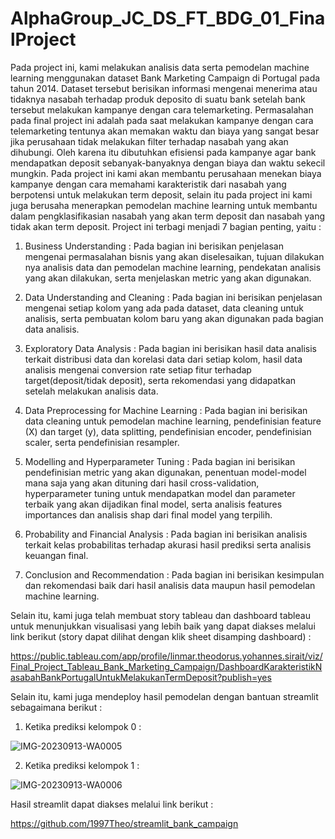 # AlphaGroup_JC_DS_FT_BDG_01_FinalProject

Pada project ini, kami melakukan analisis data serta pemodelan machine learning menggunakan dataset Bank Marketing Campaign di Portugal pada tahun 2014. Dataset tersebut berisikan informasi mengenai menerima atau tidaknya nasabah terhadap produk deposito di suatu bank setelah bank tersebut melakukan kampanye dengan cara telemarketing. Permasalahan pada final project ini adalah pada saat melakukan kampanye dengan cara telemarketing tentunya akan memakan waktu dan biaya yang sangat besar jika perusahaan tidak melakukan filter terhadap nasabah yang akan dihubungi. Oleh karena itu dibutuhkan efisiensi pada kampanye agar bank mendapatkan deposit sebanyak-banyaknya dengan biaya dan waktu sekecil mungkin. Pada project ini kami akan membantu perusahaan menekan biaya kampanye dengan cara memahami karakteristik dari nasabah yang berpotensi untuk melakukan term deposit, selain itu pada project ini kami juga berusaha menerapkan pemodelan machine learning untuk membantu dalam pengklasifikasian nasabah yang akan term deposit dan nasabah yang tidak akan term deposit. Project ini terbagi menjadi 7 bagian penting, yaitu :

1. Business Understanding : Pada bagian ini berisikan penjelasan mengenai permasalahan bisnis yang akan diselesaikan, tujuan dilakukan nya analisis data dan pemodelan machine learning, pendekatan analisis yang akan dilakukan, serta menjelaskan metric yang akan digunakan.

2. Data Understanding and Cleaning : Pada bagian ini berisikan penjelasan mengenai setiap kolom yang ada pada dataset, data cleaning untuk analisis, serta pembuatan kolom baru yang akan digunakan pada bagian data analisis.

3. Exploratory Data Analysis : Pada bagian ini berisikan hasil data analisis terkait distribusi data dan korelasi data dari setiap kolom, hasil data analisis mengenai conversion rate setiap fitur terhadap target(deposit/tidak deposit), serta rekomendasi yang didapatkan setelah melakukan analisis data.

4. Data Preprocessing for Machine Learning : Pada bagian ini berisikan data cleaning untuk pemodelan machine learning, pendefinisian feature (X) dan target (y), data splitting, pendefinisian encoder, pendefinisian scaler, serta pendefinisian resampler.

5. Modelling and Hyperparameter Tuning : Pada bagian ini berisikan pendefinisian metric yang akan digunakan, penentuan model-model mana saja yang akan dituning dari hasil cross-validation, hyperparameter tuning untuk mendapatkan model dan parameter terbaik yang akan dijadikan final model, serta analisis features importances dan analisis shap dari final model yang terpilih.

6. Probability and Financial Analysis : Pada bagian ini berisikan analisis terkait kelas probabilitas terhadap akurasi hasil prediksi serta analisis keuangan final.

7. Conclusion and Recommendation : Pada bagian ini berisikan kesimpulan dan rekomendasi baik dari hasil analisis data maupun hasil pemodelan machine learning.

Selain itu, kami juga telah membuat story tableau dan dashboard tableau untuk menunjukkan visualisasi yang lebih baik yang dapat diakses melalui link berikut (story dapat dilihat dengan klik sheet disamping dashboard) :

https://public.tableau.com/app/profile/linmar.theodorus.yohannes.sirait/viz/Final_Project_Tableau_Bank_Marketing_Campaign/DashboardKarakteristikNasabahBankPortugalUntukMelakukanTermDeposit?publish=yes

Selain itu, kami juga mendeploy hasil pemodelan dengan bantuan streamlit sebagaimana berikut :

1. Ketika prediksi kelompok 0 :

![IMG-20230913-WA0005](https://github.com/PurwadhikaDev/AlphaGroup_JC_DS_FT_BDG_01_FinalProject/assets/100893296/0633b792-fb2c-478b-88a0-67d4e5e1af82)

2. Ketika prediksi kelompok 1 :

![IMG-20230913-WA0006](https://github.com/PurwadhikaDev/AlphaGroup_JC_DS_FT_BDG_01_FinalProject/assets/100893296/2ecf2270-58d3-441b-891b-3fad6f52d415)


Hasil streamlit dapat diakses melalui link berikut :

https://github.com/1997Theo/streamlit_bank_campaign
